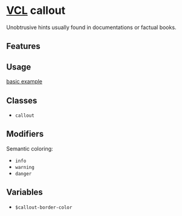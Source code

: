 # [VCL](https://vcl.github.io/vcl/) callout

Unobtrusive hints usually found in documentations or factual books.

## Features

## Usage

[basic example](/demo/example.html)

## Classes

- `callout`

## Modifiers

Semantic coloring:

- `info`
- `warning`
- `danger`

## Variables

- `$callout-border-color`
